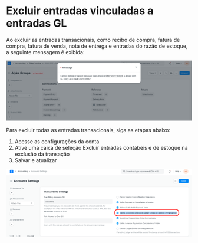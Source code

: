 # Excluir entradas vinculadas a entradas GL



Ao excluir as entradas transacionais, como recibo de compra, fatura de compra, fatura de venda, nota de entrega e entradas do razão de estoque, a seguinte mensagem é exibida:


![](/files/TTRdA1T.png)


Para excluir todas as entradas transacionais, siga as etapas abaixo:


1. Acesse as configurações da conta
2. Ative uma caixa de seleção Excluir entradas contábeis e de estoque na exclusão da transação
3. Salvar e atualizar


![](/files/YIECr8i.png)




